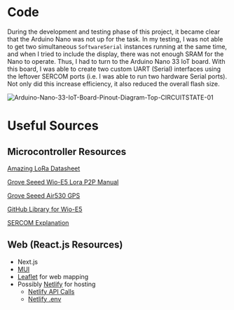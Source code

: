 # Code

During the development and testing phase of this project, it became clear that the Arduino Nano was not up for the task. In my testing, I was not able to get two simultaneous `SoftwareSerial` instances running at the same time, and when I tried to include the display, there was not enough SRAM for the Nano to operate. Thus, I had to turn to the Arduino Nano 33 IoT board. With this board, I was able to create two custom UART (Serial) interfaces using the leftover SERCOM ports (i.e. I was able to run two hardware Serial ports). Not only did this increase efficiency, it also reduced the overall flash size.

![Arduino-Nano-33-IoT-Board-Pinout-Diagram-Top-CIRCUITSTATE-01](https://user-images.githubusercontent.com/19243227/234469213-10742eae-4b89-468b-9a67-687431a6a9a8.png)


# Useful Sources

## Microcontroller Resources
[Amazing LoRa Datasheet](https://files.seeedstudio.com/products/317990687/res/LoRa-E5%20AT%20Command%20Specification_V1.0%20.pdf)

[Grove Seeed Wio-E5 Lora P2P Manual](https://wiki.seeedstudio.com/Grove_LoRa_E5_New_Version/#grove---wio-e5-p2p-example.)

[Grove Seeed Air530 GPS](https://wiki.seeedstudio.com/Grove-GPS-Air530)

[GitHub Library for Wio-E5](https://github.com/disk91/Disk91_LoRaE5)

[SERCOM Explanation](https://stackoverflow.com/a/57541921)

## Web (React.js Resources)

* Next.js
 * [MUI](https://github.com/mui/material-ui/tree/master/examples/material-next)
* [Leaflet](https://leafletjs.com) for web mapping
* Possibly [Netlify](netlify.com) for hosting
  * [Netlify API Calls](https://docs.netlify.com/edge-functions/api/)
  * [Netlify .env](https://cli.netlify.com/commands/env/#envimport)
